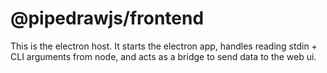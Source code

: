 # @pipedrawjs/frontend

This is the electron host. It starts the electron app, handles reading stdin + CLI arguments from node, and acts as a bridge to send data to the web ui.
